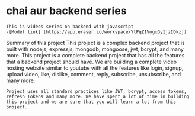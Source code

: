 # chai aur backend series 

    This is videos series on backend with javascript
    -[Model link] (https://app.eraser.io/workspace/YtPqZ1VogxGy1jzIDkzj)


   Summary of this project
    This project is a complex backend project that is built with nodejs, expressjs, mongodb, mongoose, jwt, bcrypt, and many more. This project is a complete backend project that has all the features that a backend project should have. We are building a complete video hosting website similar to youtube with all the features like login, signup, upload video, like, dislike, comment, reply, subscribe, unsubscribe, and many more.

    Project uses all standard practices like JWT, bcrypt, access tokens, refresh Tokens and many more. We have spent a lot of time in building this project and we are sure that you will learn a lot from this project.

